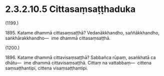 # 2.3.2.10.5 Cittasaṃsaṭṭhaduka

(1199.)

1895\. Katame dhammā cittasaṃsaṭṭhā? Vedanākkhandho, saññākkhandho, saṅkhārakkhandho—  ime dhammā cittasaṃsaṭṭhā.

(1200.)

1896\. Katame dhammā cittavisaṃsaṭṭhā? Sabbañca rūpaṃ, asaṅkhatā ca dhātu—  ime dhammā cittavisaṃsaṭṭhā. Cittaṃ na vattabbaṃ—  cittena saṃsaṭṭhantipi, cittena visaṃsaṭṭhantipi.
